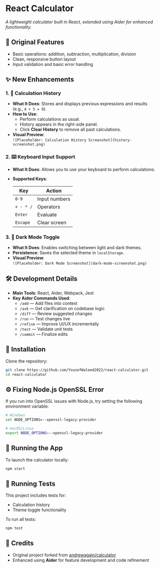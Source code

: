 # React Calculator  
*A lightweight calculator built in React, extended using Aider for enhanced functionality.*

## 🧮 Original Features

- Basic operations: addition, subtraction, multiplication, division  
- Clean, responsive button layout  
- Input validation and basic error handling  

## ✨ New Enhancements

### 1. 📜 Calculation History

- **What It Does**: Stores and displays previous expressions and results (e.g., `4 + 5 = 9`).  
- **How to Use**:
  - Perform calculations as usual.
  - History appears in the right-side panel.
  - Click **Clear History** to remove all past calculations.  
- **Visual Preview**:  
  `![Placeholder: Calculation History Screenshot](history-screenshot.png)`

### 2. ⌨️ Keyboard Input Support

- **What It Does**: Allows you to use your keyboard to perform calculations.  
- **Supported Keys**:

  | Key        | Action         |
  |------------|----------------|
  | `0-9`      | Input numbers  |
  | `+ - * /`  | Operators       |
  | `Enter`    | Evaluate        |
  | `Escape`   | Clear screen    |

### 3. 🌙 Dark Mode Toggle

- **What It Does**: Enables switching between light and dark themes.  
- **Persistence**: Saves the selected theme in `localStorage`.  
- **Visual Preview**:  
  `![Placeholder: Dark Mode Screenshot](dark-mode-screenshot.png)`

## 🛠️ Development Details

- **Main Tools**: React, Aider, Webpack, Jest  
- **Key Aider Commands Used**:
  - `/add` — Add files into context  
  - `/ask` — Get clarification on codebase logic  
  - `/diff` — Review suggested changes  
  - `/run` — Test changes live  
  - `/refine` — Improve UI/UX incrementally  
  - `/test` — Validate unit tests  
  - `/commit` — Finalize edits  

## 🧱 Installation

Clone the repository:

```bash
git clone https://github.com/YousefWaleed2022/react-calculator.git
cd react-calculator
```

## ⚙️ Fixing Node.js OpenSSL Error

If you run into OpenSSL issues with Node.js, try setting the following environment variable:

```bash
# Windows
set NODE_OPTIONS=--openssl-legacy-provider

# macOS/Linux
export NODE_OPTIONS=--openssl-legacy-provider
```

## 🚀 Running the App

To launch the calculator locally:

```bash
npm start
```

## 🧪 Running Tests

This project includes tests for:

- Calculation history  
- Theme toggle functionality  

To run all tests:

```bash
npm test
```

## 🙏 Credits

- Original project forked from [andrewagain/calculator](https://github.com/andrewagain/calculator)  
- Enhanced using **Aider** for feature development and code refinement  
